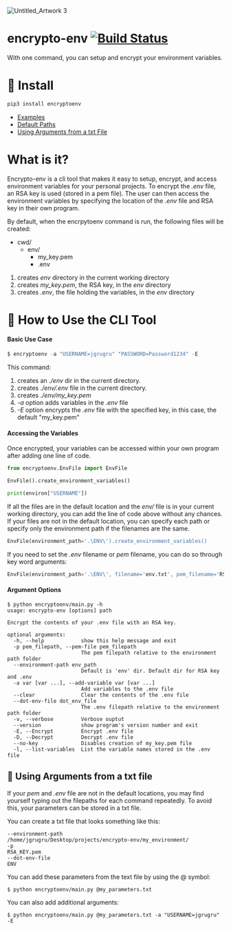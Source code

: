 ![Untitled_Artwork 3](https://user-images.githubusercontent.com/24437648/155350415-d825a7e1-51a6-4ea9-a655-d341d6646756.png)


# encrypto-env [![Build Status](https://travis-ci.com/jgrugru/encrypto-env.svg?branch=main)](https://travis-ci.com/jgrugru/encrypto-env)
With one command, you can setup and encrypt your environment variables. 

# :pill: Install
```python
pip3 install encryptoenv
```

 * [Examples](https://github.com/jgrugru/encrypto-env#hamburger-examples)
 * [Default Paths](https://github.com/jgrugru/encrypto-env#open_file_folder-default-paths)
 * [Using Arguments from a txt File](https://github.com/jgrugru/encrypto-env#open_file_folder-default-paths)

# What is it?
Encrypto-env is a cli tool that makes it easy to setup, encrypt, and access environment variables
for your personal projects. To encrypt the *.env* file, an RSA key is used (stored in a pem file).
The user can then access the environment variables by specifying the location
of the _.env_ file and RSA key in their own program.

By default, when the encrpytoenv command is run, the following files will be created:

 * cwd/
   * env/
     * my_key.pem
     * .env

 1. creates *env* directory in the current working directory 
 2. creates *my_key.pem*, the RSA key, in the _env_ directory
 3. creates *.env*, the file holding the variables, in the _env_ directory

# :hamburger: How to Use the CLI Tool

#### Basic Use Case
```python
$ encryptoenv -a "USERNAME=jgrugru" "PASSWORD=Password1234" -E
```
This command:
1. creates an _./env_ dir in the current directory.
2. creates _./env/.env_ file in the current directory.
3. creates *./env/my_key.pem*
4. *-a* option adds variables in the *.env* file
5. *-E* option encrypts the *.env* file with the specified key, in this case, the default "my_key.pem"

#### Accessing the Variables
Once encrypted, your variables can be accessed within your own program after adding
one line of code. 
```python
from encryptoenv.EnvFile import EnvFile

EnvFile().create_environment_variables()

print(environ["USERNAME"])
```
If all the files are in the default location and the _env/_ file is in your current
working directory, you can add the line of code above without any chances. If your
files are not in the default location, you can specify each path or specify
only the environment path if the filenames are the same.
```python
EnvFile(environment_path='.\ENV\').create_environment_variables()
```
If you need to set the _.env_ filename or _pem_ filename, you can do so through key word arguments:
```python
EnvFile(environment_path='.\ENV\', filename='env.txt', pem_filename='RSA_KEY.pem').create_environment_variables()
```


#### Argument Options
```
$ python encryptoenv/main.py -h
usage: encrypto-env [options] path

Encrypt the contents of your .env file with an RSA key.

optional arguments:
  -h, --help            show this help message and exit
  -p pem_filepath, --pem-file pem_filepath
                        The pem filepath relative to the environment path folder
  --environment-path env_path
                        Default is 'env' dir. Default dir for RSA key and .env
  -a var [var ...], --add-variable var [var ...]
                        Add variables to the .env file
  --clear               Clear the contents of the .env file
  --dot-env-file dot_env_file
                        The .env filepath relative to the environment path folder
  -v, --verbose         Verbose ouptut
  --version             show program's version number and exit
  -E, --Encrypt         Encrypt .env file
  -D, --Decrypt         Decrypt .env file
  --no-key              Disables creation of my_key.pem file
  -l, --list-variables  List the variable names stored in the .env file
```


## :pushpin: Using Arguments from a txt file

If your _pem_ and _.env_ file are not in the default locations, you may find yourself
typing out the filepaths for each command repeatedly.
To avoid this, your parameters can be stored in a txt file.

You can create a txt file that looks something like this:
```
--environment-path
/home/jgrugru/Desktop/projects/encrypto-env/my_environment/
-p
RSA_KEY.pem
--dot-env-file
ENV
```

You can add these parameters from the text file by using the @ symbol:
```
$ python encryptoenv/main.py @my_parameters.txt
```

You can also add additional arguments:
```
$ python encryptoenv/main.py @my_parameters.txt -a "USERNAME=jgrugru" -E
```
